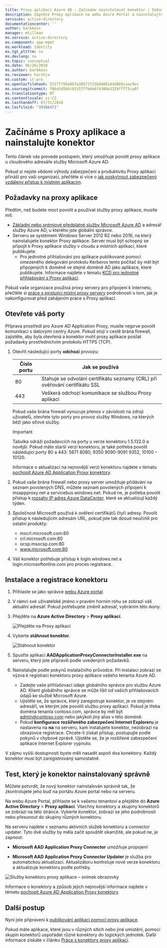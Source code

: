 ```yaml
---
title: Proxy aplikací Azure AD – Začínáme nainstalovat konektor | Dokumentace Microsoftu
description: Zapněte Proxy aplikace na webu Azure Portal a nainstalujte konektory pro reverzní proxy server.
services: active-directory
documentationcenter: ''
author: barbkess
manager: mtillman
ms.service: active-directory
ms.component: app-mgmt
ms.workload: identity
ms.tgt_pltfrm: na
ms.devlang: na
ms.topic: conceptual
ms.date: 06/26/2018
ms.author: barbkess
ms.reviewer: harshja
ms.custom: it-pro
ms.openlocfilehash: 5227f756e807a30573733bd408144d869caac9ec
ms.sourcegitcommit: f86e5d5b6cb5157f7bde6f4308a332bfff73ca0f
ms.translationtype: MT
ms.contentlocale: cs-CZ
ms.lasthandoff: 07/31/2018
ms.locfileid: "39366471"
---
```

# <a name="get-started-with-application-proxy-and-install-the-connector"></a>Začínáme s Proxy aplikace a nainstalujte konektor
Tento článek vás provede postupem, který umožňuje povolit proxy aplikace u cloudového adresáře služby Microsoft Azure AD.

Pokud si nejste vědomi výhody zabezpečení a produktivitu Proxy aplikací přináší pro vaši organizaci, přečtěte si více o [jak poskytnout zabezpečený vzdálený přístup k místním aplikacím](application-proxy.md).

## <a name="application-proxy-prerequisites"></a>Požadavky na proxy aplikace
Předtím, než budete moct povolit a používat služby proxy aplikace, musíte mít:

* [Základní nebo prémiové předplatné služby Microsoft Azure AD](../fundamentals/active-directory-whatis.md) a adresář služby Azure AD, u kterého jste globální správce.
* Serveru se systémem Windows Server 2012 R2 nebo 2016, na který nainstalujete konektor Proxy aplikace. Server musí být schopný se připojit k Proxy aplikace služby v cloudu a místních aplikací, které publikujete.
  * Pro jednotné přihlašování pro aplikace publikované pomocí omezeného delegování protokolu Kerberos tento počítač by měl být připojených k doméně ve stejné doméně AD jako aplikace, které publikujete. Informace najdete v tématu [KCD pro jednotné přihlašování s Proxy aplikací](application-proxy-configure-single-sign-on-with-kcd.md).

Pokud vaše organizace používá proxy servery pro připojení k Internetu, přečtěte si [práce s existující místní proxy servery](application-proxy-configure-connectors-with-proxy-servers.md) podrobnosti o tom, jak je nakonfigurovat před zahájením práce s Proxy aplikací.

## <a name="open-your-ports"></a>Otevřete váš porty

Příprava prostředí pro Azure AD Application Proxy, musíte nejprve povolit komunikaci s datovými centry Azure. Pokud stojí v cestě brána firewall, zajistěte, aby byla otevřená a konektor mohl proxy aplikace posílat požadavky prostřednictvím protokolu HTTPS (TCP).

1. Otevřít následující porty **odchozí** provozu:

   | Číslo portu | Jak se používá |
   | --- | --- |
   | 80 | Stahuje se odvolání certifikátu seznamy (CRL) při ověřování certifikátu SSL |
   | 443 | Veškerá odchozí komunikace se službou Proxy aplikací |

   Pokud vaše brána firewall vynucuje přenos v závislosti na zdroji uživatelů, otevřete tyto porty pro provoz služby Windows, na kterých běží jako síťové služby.

   > [!IMPORTANT]
   > Tabulka odráží požadavcích na porty u verze konektoru 1.5.132.0 a novější. Pokud máte starší verzi konektoru, je také potřeba povolit následující porty 80 a 443: 5671 8080, 9350 9090-9091 9352, 10100 – 10120.
   >
   >Informace o aktualizaci na nejnovější verzi konektoru najdete v tématu [pochopit Azure AD Application Proxy konektory](application-proxy-connectors.md#automatic-updates).

2. Pokud vaše brána firewall nebo proxy server umožňuje přidávání na seznam povolených DNS, můžete seznam povolených připojení k msappproxy.net a servicebus.windows.net. Pokud ne, je potřeba povolit přístup k [rozsahy IP adres Azure DataCenter](https://www.microsoft.com/download/details.aspx?id=41653), které se aktualizují každý týden.

3. Společnost Microsoft používá k ověření certifikátů čtyři adresy. Povolit přístup k následujícím adresám URL, pokud jste tak dosud neučinili pro ostatní produkty:
   * mscrl.microsoft.com:80
   * crl.microsoft.com:80
   * ocsp.msocsp.com:80
   * www.microsoft.com:80

4. Váš konektor potřebuje přístup k login.windows.net a login.microsoftonline.com pro proces registrace.


## <a name="install-and-register-a-connector"></a>Instalace a registrace konektoru
1. Přihlaste se jako správce [webu Azure portal](https://portal.azure.com/).
2. V rámci své uživatelské jméno v pravém horním rohu se zobrazí váš aktuální adresář. Pokud potřebujete změnit adresář, vybráním této ikony.
3. Přejděte na **Azure Active Directory** > **Proxy aplikací**.

   ![Přejděte na Proxy aplikací](./media/application-proxy-enable/app_proxy_navigate.png)

4. Vyberte **stáhnout konektor**.

   ![Stáhnout konektor](./media/application-proxy-enable/download_connector.png)

5. Spusťte aplikaci **AADApplicationProxyConnectorInstaller.exe** na serveru, který jste připravili podle uvedených požadavků.
6. Nainstalujte podle pokynů instalačního průvodce. Při instalaci zobrazí se výzva k registraci konektoru proxy aplikace vašeho tenanta Azure AD.

   * Zadejte vaše přihlašovací údaje globálního správce pro službu Azure AD. Klient globálního správce se může lišit od vašich přihlašovacích údajů ke službě Microsoft Azure.
   * Ujistěte se, že správce, který zaregistruje konektor, je ve stejném adresáři, ve kterým jste povolili službu proxy aplikací. Pokud je třeba doména tenanta contoso.com, správce by měl být admin@contoso.com nebo jakýkoli jiný alias v této doméně.
   * Pokud **konfigurace rozšířeného zabezpečení Internet Exploreru** je nastavena na **na** na serveru, kam instalujete konektor, nezobrazí na obrazovce registrace. Chcete-li získat přístup, postupujte podle pokynů v chybové zprávě. Ujistěte se, že je rozšířené zabezpečení aplikace Internet Explorer vypnuto.

V zájmu vyšší dostupnosti byste měli nasadit aspoň dva konektory. Každý konektor musí být zaregistrovaný samostatně.

## <a name="test-that-the-connector-installed-correctly"></a>Test, který je konektor nainstalovaný správně

Můžete potvrdit, že nový konektor nainstalován správně tak, že zkontrolujete jeho buď na portálu Azure portal nebo na serveru. 

Na webu Azure Portal, přihlaste se k vašemu tenantovi a přejděte do **Azure Active Directory** > **Proxy aplikací**. Všechny konektory a skupiny konektorů se zobrazí na této stránce. Vyberte konektor, zobrazí se jeho podrobnosti nebo přesunout do skupiny různých konektoru. 

Na serveru najdete v seznamu aktivních služeb konektoru a connector updater. Tyto dvě služby by měla začít spouštět okamžitě, ale pokud ne, je zapnout: 

   * **Microsoft AAD Application Proxy Connector** umožňuje propojení

   * **Microsoft AAD Application Proxy Connector Updater** je služba pro automatickou aktualizaci. Aktualizátoru kontroluje nové verze konektoru a aktualizuje konektoru podle potřeby.

   ![Služby konektoru proxy aplikace – snímek obrazovky](./media/application-proxy-enable/app_proxy_services.png)

Informace o konektory a způsob jejich nejnovější informace najdete v tématu [pochopit Azure AD Application Proxy konektory](application-proxy-connectors.md).


## <a name="next-steps"></a>Další postup
Nyní jste připraveni k [publikování aplikací pomocí proxy aplikace](application-proxy-publish-azure-portal.md).

Pokud máte aplikace, které jsou v různých sítích nebo jiné umístění, pomocí skupin konektorů uspořádat různé konektory do logických jednotek. Další informace získáte v článku [Práce s konektory proxy aplikací](application-proxy-connector-groups.md).
